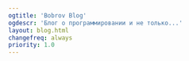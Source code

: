```yaml
---
ogtitle: 'Bobrov Blog'
ogdescr: 'Блог о программировании и не только...'
layout: blog.html
changefreq: always
priority: 1.0
---
```

